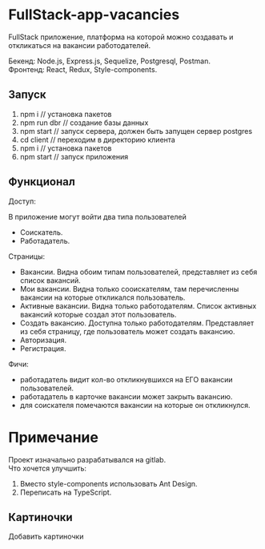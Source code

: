 # FullStack-app-vacancies

FullStack приложение, платформа на которой можно создавать и откликаться на вакансии работодателей.<br>

Бекенд: Node.js, Express.js, Sequelize, Postgresql, Postman.<br>
Фронтенд: React, Redux, Style-components. 

## Запуск

1. npm i // установка пакетов
2. npm run dbr // создание базы данных
3. npm start // запуск сервера, должен быть запущен сервер postgres
4. сd client // переходим в директорию клиента
5. npm i // установка пакетов
6. npm start // запуск приложения

## Функционал

Доступ:

В приложение могут войти два типа пользователей
- Соискатель. 
- Работадатель.

Страницы:

- Вакансии. Видна обоим типам пользователей, представляет из себя список вакансий. 
- Мои вакансии. Видна только сооискателям, там перечисленны вакансии на которые откликался пользователь. 
- Активные вакансии. Видна только работодателям. Список активных вакансий которые создал этот пользователь. 
- Создать вакансию. Доступна только работодателям. Представляет из себя страницу, где пользователь может создать вакансию. 
- Авторизация. 
- Регистрация. 

Фичи:

- работадатель видит кол-во откликнувшихся на ЕГО вакансии пользователей.
- работадатель в карточке вакансии может закрыть вакансию. 
- для соискателя помечаются вакансии на которые он откликнулся.

# Примечание

Проект изначально разрабатывался на gitlab.<br>
Что хочется улучшить:
1. Вместо style-components использовать Ant Design.
2. Переписать на TypeScript.

## Картиночки

Добавить картиночки